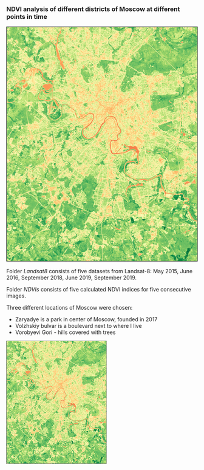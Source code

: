 ### **NDVI analysis of different districts of Moscow at different points in time**

![NDVI](ndvi.png)


Folder *Landsat8* consists of five datasets from Landsat-8: May 2015, June 2016, September 2018, June 2019, September 2019.

Folder *NDVIs* consists of five calculated NDVI indices for five consecutive images.


Three different locations of Moscow were chosen:
* Zaryadye is a park in center of Moscow, founded in 2017
* Volzhskiy bulvar is a boulevard next to where I live
* Vorobyevi Gori - hills covered with trees

![NDVI](ns22dvi.png)

